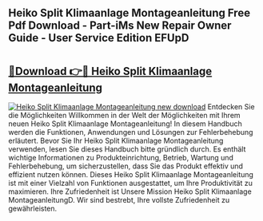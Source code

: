 ## Heiko Split Klimaanlage Montageanleitung Free Pdf Download - Part-iMs New Repair Owner Guide - User Service Edition EFUpD

# <h2><a href="http://df6nud.blite.top/?on=Heiko+Split+Klimaanlage+Montageanleitung">🔗Download 👉🔴 Heiko Split Klimaanlage Montageanleitung</a></h2>

[![Heiko Split Klimaanlage Montageanleitung new download](https://i.imgur.com/lujVjoI.png)](http://df6nud.blite.top/?on=Heiko+Split+Klimaanlage+Montageanleitung)
Entdecken Sie die Möglichkeiten Willkommen in der Welt der Möglichkeiten mit Ihrem neuen Heiko Split Klimaanlage Montageanleitung! In diesem Handbuch werden die Funktionen, Anwendungen und Lösungen zur Fehlerbehebung erläutert. Bevor Sie Ihr Heiko Split Klimaanlage Montageanleitung verwenden, lesen Sie dieses Handbuch bitte gründlich durch. Es enthält wichtige Informationen zu Produkteinrichtung, Betrieb, Wartung und Fehlerbehebung, um sicherzustellen, dass Sie das Produkt effektiv und effizient nutzen können. Dieses Heiko Split Klimaanlage Montageanleitung ist mit einer Vielzahl von Funktionen ausgestattet, um Ihre Produktivität zu maximieren. Ihre Zufriedenheit ist Unsere Mission Heiko Split Klimaanlage MontageanleitungD. Wir sind bestrebt, Ihre vollste Zufriedenheit zu gewährleisten.
